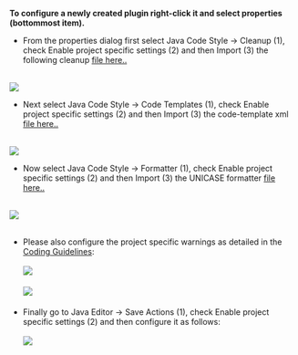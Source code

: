 **To configure a newly created plugin right-click it and select properties (bottommost item).**

  * From the properties dialog first select Java Code Style -> Cleanup (1), check Enable project specific settings (2) and then Import (3) the following cleanup [file here..](http://unicase.googlecode.com/files/unicaseCleanUp.xml)

<br>
<img src='http://unicase.googlecode.com/files/15ad2.png' />

<ul><li>Next select Java Code Style -> Code Templates (1), check Enable project specific settings (2) and then Import (3) the code-template xml <a href='http://unicase.googlecode.com/files/unicasecodetemplates.xml'>file here..</a></li></ul>


<br>
<img src='http://unicase.googlecode.com/files/81d92.png' />


<ul><li>Now select Java Code Style -> Formatter (1), check Enable project specific settings (2) and then Import (3) the UNICASE formatter <a href='http://unicase.googlecode.com/files/unicaseFormatter.xml'>file here..</a></li></ul>


<br>
<img src='http://unicase.googlecode.com/files/f8298.png' />

<br>
<br>
<ul><li>Please also configure the project specific warnings as detailed in the <a href='http://code.google.com/p/unicase/wiki/Coding_Guidelines'>Coding Guidelines</a>:<br>
<br>
<img src='http://unicase.googlecode.com/files/1u.png' />
<br>
<br>
<img src='http://unicase.googlecode.com/files/2u.png' />
<br>
<br>
</li><li>Finally go to Java Editor -> Save Actions (1), check Enable project specific settings (2) and then configure it as follows:<br>
<br>
<img src='http://unicase.googlecode.com/files/3u.png' />